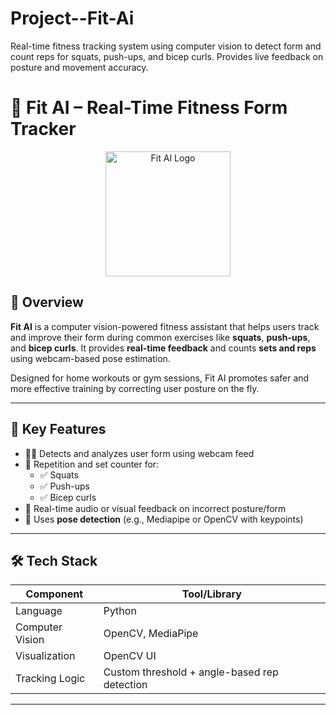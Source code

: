 # Project--Fit-Ai
Real-time fitness tracking system using computer vision to detect form and count reps for squats, push-ups, and bicep curls. Provides live feedback on posture and movement accuracy.
# 💪 Fit AI – Real-Time Fitness Form Tracker

<p align="center">
  <img src="https://github.com/user-attachments/assets/2e930655-d3e7-471c-8eef-bd7cbdb5fcaf" width="200" alt="Fit AI Logo" />
</p>

## 🧠 Overview

**Fit AI** is a computer vision-powered fitness assistant that helps users track and improve their form during common exercises like **squats**, **push-ups**, and **bicep curls**. It provides **real-time feedback** and counts **sets and reps** using webcam-based pose estimation.

Designed for home workouts or gym sessions, Fit AI promotes safer and more effective training by correcting user posture on the fly.

---

## 🎯 Key Features

- 🧍‍♂️ Detects and analyzes user form using webcam feed
- 🔁 Repetition and set counter for:
  - ✅ Squats
  - ✅ Push-ups
  - ✅ Bicep curls
- 📣 Real-time audio or visual feedback on incorrect posture/form
- 🧠 Uses **pose detection** (e.g., Mediapipe or OpenCV with keypoints)

---

## 🛠️ Tech Stack

| Component       | Tool/Library         |
|----------------|----------------------|
| Language        | Python               |
| Computer Vision | OpenCV, MediaPipe    |
| Visualization   | OpenCV UI  |
| Tracking Logic  | Custom threshold + angle-based rep detection |

---


